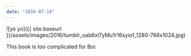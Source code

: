 ```yaml
---
date: "2016-07-14"
---
```


![yo yo]({{ site.baseurl }}/assets/images/2016/tumblr_oab6xl7yMu1r16syio1_1280-768x1024.jpg)

This book is too complicated for Boi.
